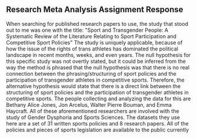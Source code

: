 ## Research Meta Analysis Assignment Response

  When searching for published research papers to use, the study that stood out to me was one with the title: "Sport and Transgender People: A Systematic Review of the Literature Relating to Sport Participation and Competitive Sport Policies" The study is uniquely applicable, because of how the issue of the rights of trans athletes has dominated the political landscape in recent months, weeks, and even years. The null hypothesis for this specific study was not overtly stated, but it could be inferred from the way the method is phrased that the null hypothesis was that there is no real connection between the phrasing/structuring of sport policies and the participation of transgender athletes in competitive sports. Therefore, the alternative hypothesis would state that there is a direct link between the structuring of sport policies and the participation of transgender athletes in competitive sports. The people collecting and analyzing the data for this are Bethany Alice Jones, Jon Arcelus, Walter Pierre Bouman, and Emma Haycraft. All of these aforementioned researchers are involved with the study of Gender Dysphoria and Sports Sciences. The datasets they use here are a set of 31 written sports policies and 8 research papers. All of the policies and pieces of sports legislation are available to the public currently
